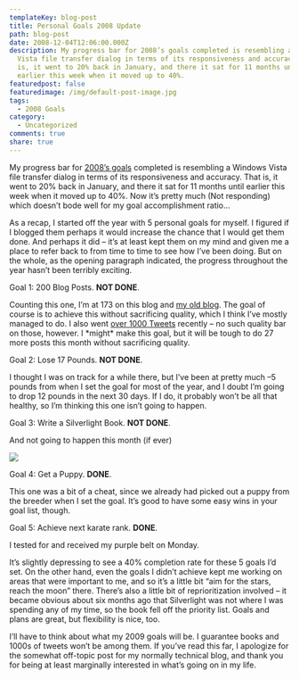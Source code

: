 ```yaml
---
templateKey: blog-post
title: Personal Goals 2008 Update
path: blog-post
date: 2008-12-04T12:06:00.000Z
description: My progress bar for 2008’s goals completed is resembling a Windows
  Vista file transfer dialog in terms of its responsiveness and accuracy. That
  is, it went to 20% back in January, and there it sat for 11 months until
  earlier this week when it moved up to 40%.
featuredpost: false
featuredimage: /img/default-post-image.jpg
tags:
  - 2008 Goals
category:
  - Uncategorized
comments: true
share: true
---
```

My progress bar for [2008’s goals](http://aspadvice.com/blogs/ssmith/archive/2008/01/03/Some-2008-Goals.aspx) completed is resembling a Windows Vista file transfer dialog in terms of its responsiveness and accuracy. That is, it went to 20% back in January, and there it sat for 11 months until earlier this week when it moved up to 40%. Now it’s pretty much (Not responding) which doesn’t bode well for my goal accomplishment ratio…

As a recap, I started off the year with 5 personal goals for myself. I figured if I blogged them perhaps it would increase the chance that I would get them done. And perhaps it did – it’s at least kept them on my mind and given me a place to refer back to from time to time to see how I’ve been doing. But on the whole, as the opening paragraph indicated, the progress throughout the year hasn’t been terribly exciting.

Goal 1: 200 Blog Posts. **NOT DONE**.

Counting this one, I’m at 173 on this blog and [my old blog](http://aspadvice.com/blogs/ssmith). The goal of course is to achieve this without sacrificing quality, which I think I’ve mostly managed to do. I also went [over 1000 Tweets](http://twitter.com/ardalis) recently – no such quality bar on those, however. I \*might\* make this goal, but it will be tough to do 27 more posts this month without sacrificing quality.

Goal 2: Lose 17 Pounds. **NOT DONE**.

I thought I was on track for a while there, but I’ve been at pretty much –5 pounds from when I set the goal for most of the year, and I doubt I’m going to drop 12 pounds in the next 30 days. If I do, it probably won’t be all that healthy, so I’m thinking this one isn’t going to happen.

Goal 3: Write a Silverlight Book. **NOT DONE**.

And not going to happen this month (if ever)

![](/img/personal-goals-1.jpg)

Goal 4: Get a Puppy. **DONE**.

This one was a bit of a cheat, since we already had picked out a puppy from the breeder when I set the goal. It’s good to have some easy wins in your goal list, though.

Goal 5: Achieve next karate rank. **DONE**.

I tested for and received my purple belt on Monday.



It’s slightly depressing to see a 40% completion rate for these 5 goals I’d set. On the other hand, even the goals I didn’t achieve kept me working on areas that were important to me, and so it’s a little bit “aim for the stars, reach the moon” there. There’s also a little bit of reprioritization involved – it became obvious about six months ago that Silverlight was not where I was spending any of my time, so the book fell off the priority list. Goals and plans are great, but flexibility is nice, too.

I’ll have to think about what my 2009 goals will be. I guarantee books and 1000s of tweets won’t be among them. If you’ve read this far, I apologize for the somewhat off-topic post for my normally technical blog, and thank you for being at least marginally interested in what’s going on in my life.